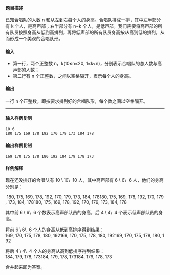 #### 题目描述

已知合唱队的人数 n 和从左到右每个人的身高。合唱队排成一排，其中左半部分有 k 个人，是高声部；右半部分有 n−k 个人，是低声部。我们需要将高声部的所有队员按照身高从低到高排列，再将低声部的所有队员身高按从高到低的排列，从而形成一个美观的合唱队形。

#### 输入

-   第一行，两个正整数 n，k(10≤n≤20, 1≤k<n)，分别表示合唱队的总人数与高声部的人数；
-   第二行有 n 个正整数，之间以空格隔开，表示每个人的身高。

#### 输出

一行 n 个正整数，即按要求排列好的合唱队形，每个数之间以空格隔开。

___

#### 输入样例复制

```
10 6
180 175 169 178 192 170 179 173 184 178
```

#### 输出样例复制

```
169 170 175 178 180 192 184 179 178 173
```

#### 样例解释

现在还没排好的合唱队有 10 \\ 10\\  10 人，其中高声部有 6 \\ 6\\  6 人，他们的身高分别是：

 180, 175, 169, 178, 192, 170, 179, 173, 184, 178180, 175, 169, 178, 192, 170, 179, 173, 184, 178180, 175, 169, 178, 192, 170, 179, 173, 184, 178

其中前 6 \\ 6\\  6 个数表示高声部队员的身高，后 4 \\ 4\\  4 个表示低声部队员的身高。

将前 6 \\ 6\\  6 个人的身高从低到高排序得到结果：169, 170, 175, 178, 180, 192169, 170, 175, 178, 180, 192169, 170, 175, 178, 180, 192

将后 4 \\ 4\\  4 个人的身高从高到低排序得到结果：184, 179, 178, 173184, 179, 178, 173184, 179, 178, 173

合并起来即为答案。